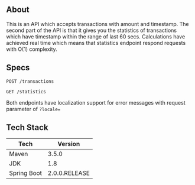 ## About
This is an API which accepts transactions with amount and timestamp. The second part of the API is that it gives you the statistics of transactions which have timestamp within the range of last 60 secs. Calculations have achieved real time which means that statistics endpoint respond requests with O(1) complexity.

## Specs
```POST /transactions```

```GET /statistics```  

Both endpoints have localization support for error messages with request parameter of ```?locale=``` 

## Tech Stack
Tech|Version
---|---
Maven|3.5.0
JDK|1.8
Spring Boot|2.0.0.RELEASE